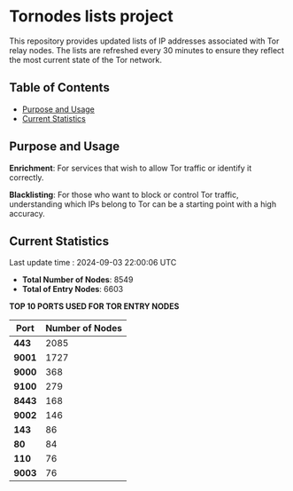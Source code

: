 # Tornodes lists project

This repository provides updated lists of IP addresses associated with Tor relay nodes. The lists are refreshed every 30 minutes to ensure they reflect the most current state of the Tor network.

## Table of Contents

- [Purpose and Usage](#purpose-and-usage)
- [Current Statistics](#current-statistics)


## Purpose and Usage

**Enrichment**: For services that wish to allow Tor traffic or identify it correctly.

**Blacklisting**: For those who want to block or control Tor traffic, understanding which IPs belong to Tor can be a starting point with a high accuracy.

## Current Statistics

Last update time : 2024-09-03 22:00:06 UTC

- **Total Number of Nodes**: 8549
- **Total of Entry Nodes**: 6603

**TOP 10 PORTS USED FOR TOR ENTRY NODES**

| **Port** | **Number of Nodes** |
|------|-----------------|
| **443**   | 2085  |
| **9001**   | 1727  |
| **9000**   | 368  |
| **9100**   | 279  |
| **8443**   | 168  |
| **9002**   | 146  |
| **143**   | 86  |
| **80**   | 84  |
| **110**   | 76  |
| **9003**   | 76  |

